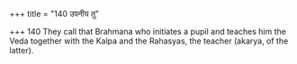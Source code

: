 +++
title = "140 उपनीय तु"

+++
140	They call that Brahmana who initiates a pupil and teaches him the Veda together with the Kalpa and the Rahasyas, the teacher (akarya, of the latter).